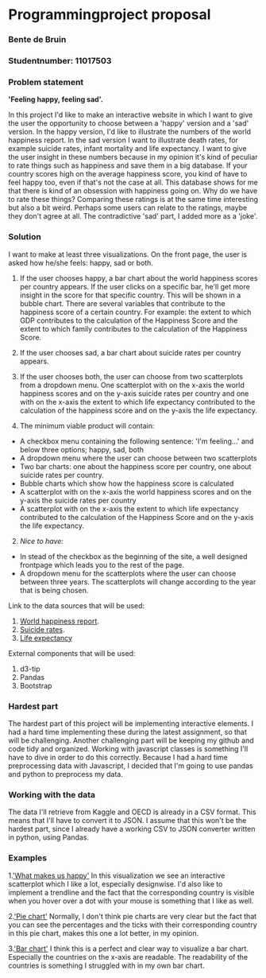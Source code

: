 # Programmingproject proposal
### Bente de Bruin
### Studentnumber: 11017503

### Problem statement
**'Feeling happy, feeling sad'.**

In this project I'd like to make an interactive website in which I want to give the user the opportunity to choose between a 'happy' version and a 'sad' version. In the happy version, I'd like to illustrate the numbers of the world happiness report. In the sad version I want to illustrate death rates, for example suicide rates, infant mortality and life expectancy. I want to give the user insight in these numbers because in my opinion it's kind of peculiar to rate things such as happiness and save them in a big database. If your country scores high on the average happiness score, you kind of have to feel happy too, even if that's not the case at all. This database shows for me that there is kind of an obsession with happiness going on. Why do we have to rate these things? Comparing these ratings is at the same time interesting but also a bit weird. Perhaps some users can relate to the ratings, maybe they don't agree at all. The contradictive 'sad' part, I added more as a 'joke'.  

### Solution
I want to make at least three visualizations. On the front page, the user is asked how he/she feels: happy, sad or both. 

1. If the user chooses happy, a bar chart about the world happiness scores per country appears. If the user clicks on a specific bar, he'll get more insight in the score for that specific country. This will be shown in a bubble chart. There are several variables that contribute to the happiness score of a certain country. For example: the extent to which GDP contributes to the calculation of the Happiness Score and the extent to which family contributes to the calculation of the Happiness Score. 

2. If the user chooses sad, a bar chart about suicide rates per country appears. 

3. If the user chooses both, the user can choose from two scatterplots from a dropdown menu. One scatterplot with on the x-axis the world happiness scores and on the y-axis suicide rates per country and one with on the x-axis the extent to which life expectancy contributed to the calculation of the happiness score and on the y-axis the life expectancy.


1. The minimum viable product will contain:
  - A checkbox menu containing the following sentence: 'I'm feeling...' and below three options; happy, sad, both
  - A dropdown menu where the user can choose between two scatterplots
  - Two bar charts: one about the happiness score per country, one about suicide rates per country.
  - Bubble charts which show how the happiness score is calculated
  - A scatterplot with on the x-axis the world happiness scores and on the y-axis the suicide rates per country
  - A scatterplot with on the x-axis the extent to which life expectancy contributed to the calculation of the Happiness Score     and on the y-axis the life expectancy.
 
  
2. *Nice to have:*
  - In stead of the checkbox as the beginning of the site, a well designed frontpage which leads you to the rest of the page.
  - A dropdown menu for the scatterplots where the user can choose between three years. The scatterplots will change according to the year that is being chosen.
 
Link to the data sources that will be used:
1. [World happiness report](https://www.kaggle.com/unsdsn/world-happiness#2017.csv).
2. [Suicide rates](https://data.oecd.org/healthstat/suicide-rates.htm#indicator-chart).
3. [Life expectancy](https://data.oecd.org/healthstat/life-expectancy-at-birth.htm#indicator-chart)

External components that will be used:
1. d3-tip
2. Pandas
3. Bootstrap

### Hardest part
The hardest part of this project will be implementing interactive elements. I had a hard time implementing these during the latest assignment, so that will be challenging. Another challenging part will be keeping my github and code tidy and organized. Working with javascript classes is something I'll have to dive in order to do this correctly. Because I had a hard time preprocessing data with Javascript, I decided that I'm going to use pandas and python to preprocess my data. 

### Working with the data
The data I'll retrieve from Kaggle and OECD is already in a CSV format. This means that I'll have to convert it to JSON. I assume that this won't be the hardest part, since I already have a working CSV to JSON converter written in python, using Pandas. 

### Examples
1.['What makes us happy'](https://charts.animateddata.co.uk/whatmakesushappy/) In this visualization we see an interactive scatterplot which I like a lot, especially designwise. I'd also like to implement a trendline and the fact that the corresponding country is visible when you hover over a dot with your mouse is something that I like as well. 

2.['Pie chart'](http://d3pie.org/) Normally, I don't think pie charts are very clear but the fact that you can see the percentages and the ticks with their corresponding country in this pie chart, makes this one a lot better, in my opinion.

3.['Bar chart'](https://data.oecd.org/healthstat/suicide-rates.htm#indicator-chart) I think this is a perfect and clear way to visualize a bar chart. Especially the countries on the x-axis are readable. The readability of the countries is something I struggled with in my own bar chart. 



